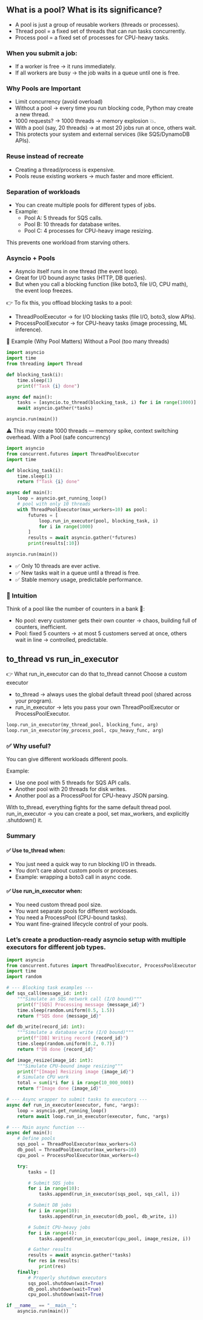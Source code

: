 ## What is a pool? What is its significance? 

- A pool is just a group of reusable workers (threads or processes).
- Thread pool = a fixed set of threads that can run tasks concurrently.
- Process pool = a fixed set of processes for CPU-heavy tasks.

### When you submit a job:

- If a worker is free → it runs immediately.
- If all workers are busy → the job waits in a queue until one is free.

### Why Pools are Important

- Limit concurrency (avoid overload)
- Without a pool → every time you run blocking code, Python may create a new thread.
- 1000 requests? → 1000 threads → memory explosion 💥.
- With a pool (say, 20 threads) → at most 20 jobs run at once, others wait.
- This protects your system and external services (like SQS/DynamoDB APIs).

### Reuse instead of recreate

- Creating a thread/process is expensive.
- Pools reuse existing workers → much faster and more efficient.

### Separation of workloads

- You can create multiple pools for different types of jobs.
- Example:
    - Pool A: 5 threads for SQS calls.
    - Pool B: 10 threads for database writes.
    - Pool C: 4 processes for CPU-heavy image resizing.

This prevents one workload from starving others.

### Asyncio + Pools

- Asyncio itself runs in one thread (the event loop).
- Great for I/O bound async tasks (HTTP, DB queries).
- But when you call a blocking function (like boto3, file I/O, CPU math), the event loop freezes.

👉 To fix this, you offload blocking tasks to a pool:

- ThreadPoolExecutor → for I/O blocking tasks (file I/O, boto3, slow APIs).
- ProcessPoolExecutor → for CPU-heavy tasks (image processing, ML inference).

📝 Example (Why Pool Matters)
Without a Pool (too many threads)

```python
import asyncio
import time
from threading import Thread

def blocking_task(i):
    time.sleep(1)
    print(f"Task {i} done")

async def main():
    tasks = [asyncio.to_thread(blocking_task, i) for i in range(1000)]
    await asyncio.gather(*tasks)

asyncio.run(main())
```

⚠️ This may create 1000 threads — memory spike, context switching overhead.
With a Pool (safe concurrency)

```python
import asyncio
from concurrent.futures import ThreadPoolExecutor
import time

def blocking_task(i):
    time.sleep(1)
    return f"Task {i} done"

async def main():
    loop = asyncio.get_running_loop()
    # pool with only 10 threads
    with ThreadPoolExecutor(max_workers=10) as pool:
        futures = [
            loop.run_in_executor(pool, blocking_task, i)
            for i in range(1000)
        ]
        results = await asyncio.gather(*futures)
        print(results[:10])

asyncio.run(main())
```


- ✅ Only 10 threads are ever active.
- ✅ New tasks wait in a queue until a thread is free.
- ✅ Stable memory usage, predictable performance.

### 🎯 Intuition

Think of a pool like the number of counters in a bank 🏦:
- No pool: every customer gets their own counter → chaos, building full of counters, inefficient.
- Pool: fixed 5 counters → at most 5 customers served at once, others wait in line → controlled, predictable.

## to_thread vs run_in_executor 

👉 What run_in_executor can do that to_thread cannot
Choose a custom executor

- to_thread → always uses the global default thread pool (shared across your program).
- run_in_executor → lets you pass your own ThreadPoolExecutor or ProcessPoolExecutor.

```python
loop.run_in_executor(my_thread_pool, blocking_func, arg)
loop.run_in_executor(my_process_pool, cpu_heavy_func, arg)
```

### ✅ Why useful?

You can give different workloads different pools.

Example:

- Use one pool with 5 threads for SQS API calls.
- Another pool with 20 threads for disk writes.
- Another pool as a ProcessPool for CPU-heavy JSON parsing.

With to_thread, everything fights for the same default thread pool.
run_in_executor → you can create a pool, set max_workers, and explicitly .shutdown() it.

### Summary

#### ✅ Use to_thread when:

- You just need a quick way to run blocking I/O in threads.
- You don’t care about custom pools or processes.
- Example: wrapping a boto3 call in async code.

#### ✅ Use run_in_executor when:

- You need custom thread pool size.
- You want separate pools for different workloads.
- You need a ProcessPool (CPU-bound tasks).
- You want fine-grained lifecycle control of your pools.


### Let’s create a production-ready asyncio setup with multiple executors for different job types.

```python
import asyncio
from concurrent.futures import ThreadPoolExecutor, ProcessPoolExecutor
import time
import random

# --- Blocking task examples ---
def sqs_call(message_id: int):
    """Simulate an SQS network call (I/O bound)"""
    print(f"[SQS] Processing message {message_id}")
    time.sleep(random.uniform(0.5, 1.5))
    return f"SQS done {message_id}"

def db_write(record_id: int):
    """Simulate a database write (I/O bound)"""
    print(f"[DB] Writing record {record_id}")
    time.sleep(random.uniform(0.2, 0.7))
    return f"DB done {record_id}"

def image_resize(image_id: int):
    """Simulate CPU-bound image resizing"""
    print(f"[Image] Resizing image {image_id}")
    # Simulate CPU work
    total = sum(i*i for i in range(10_000_000))
    return f"Image done {image_id}"

# --- Async wrapper to submit tasks to executors ---
async def run_in_executor(executor, func, *args):
    loop = asyncio.get_running_loop()
    return await loop.run_in_executor(executor, func, *args)

# --- Main async function ---
async def main():
    # Define pools
    sqs_pool = ThreadPoolExecutor(max_workers=5)
    db_pool = ThreadPoolExecutor(max_workers=10)
    cpu_pool = ProcessPoolExecutor(max_workers=4)

    try:
        tasks = []

        # Submit SQS jobs
        for i in range(10):
            tasks.append(run_in_executor(sqs_pool, sqs_call, i))

        # Submit DB jobs
        for i in range(10):
            tasks.append(run_in_executor(db_pool, db_write, i))

        # Submit CPU-heavy jobs
        for i in range(4):
            tasks.append(run_in_executor(cpu_pool, image_resize, i))

        # Gather results
        results = await asyncio.gather(*tasks)
        for res in results:
            print(res)
    finally:
        # Properly shutdown executors
        sqs_pool.shutdown(wait=True)
        db_pool.shutdown(wait=True)
        cpu_pool.shutdown(wait=True)

if __name__ == "__main__":
    asyncio.run(main())
```

